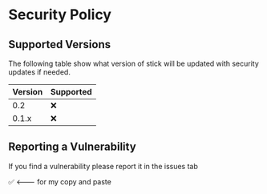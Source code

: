 # Security Policy

## Supported Versions

The following table show what version of stick will be updated with security updates if needed.

| Version | Supported          |
| ------- | ------------------ |
| 0.2     | :x:                | 
| 0.1.x   | :x:                |

## Reporting a Vulnerability

If you find a vulnerability please report it in the issues tab

:white_check_mark: <--- for my copy and paste
